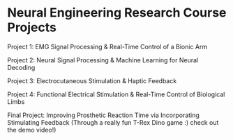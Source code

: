 # Neural Engineering Research Course Projects

Project 1: EMG Signal Processing & Real-Time Control of a Bionic Arm

Project 2: Neural Signal Processing & Machine Learning for Neural Decoding 

Project 3: Electrocutaneous Stimulation & Haptic Feedback 

Project 4: Functional Electrical Stimulation & Real-Time Control of Biological Limbs 

Final Project: Improving Prosthetic Reaction Time via Incorporating Stimulating Feedback (Through a really fun T-Rex Dino game :) check out the demo video!)
